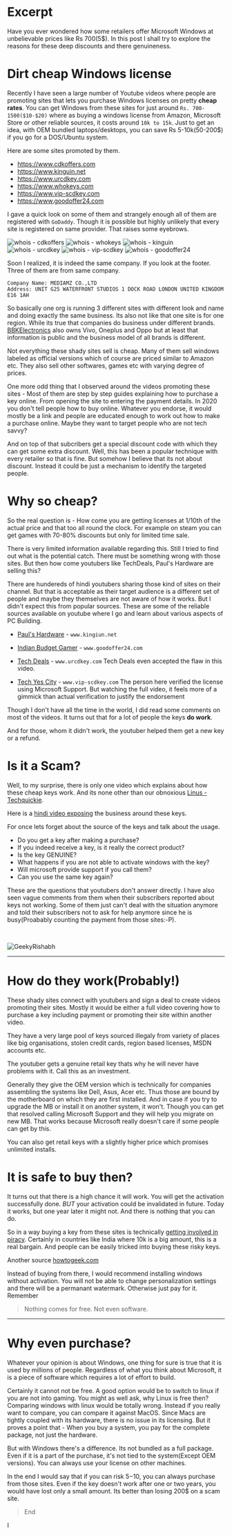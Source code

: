 # Excerpt
Have you ever wondered how some retailers offer Microsoft Windows at unbelievable prices like Rs 700(5$). In this post I shall try to explore the reasons for these deep discounts and there genuineness.

# Dirt cheap Windows license
Recently I have seen a large number of Youtube videos where people are promoting sites that lets you purchase Windows licenses on pretty **cheap rates**. You can get Windows from these sites for just around `Rs. 700-1500($10-$20)` where as buying a windows license from Amazon, Microsoft Store or other reliable sources, it costs around `10k to 15k`. Just to get an idea, with OEM bundled laptops/desktops, you can save Rs 5-10k(50-200$) if you go for a DOS/Ubuntu system.

Here are some sites promoted by them.

* https://www.cdkoffers.com
* https://www.kinguin.net
* https://www.urcdkey.com
* https://www.whokeys.com
* https://www.vip-scdkey.com
* https://www.goodoffer24.com

I gave a quick look on some of them and strangely enough all of them are registered with `GoDaddy`. Though it is possible but highly unlikely that every site is registered on same provider. That raises some eyebrows. 

![whois - cdkoffers](./images/cheap-windows-license/cdkoffers.com.png)
![whois - whokeys](./images/cheap-windows-license/whokeys.com.png)
![whois - kinguin](./images/cheap-windows-license/kinguin.net.png)
![whois - urcdkey](./images/cheap-windows-license/urcdkey.com.png)
![whois - vip-scdkey](./images/cheap-windows-license/vip-scdkey.com.png)
![whois - goodoffer24](./images/cheap-windows-license/goodoffer24.com.png)

Soon I realized, it is indeed the same company. If you look at the footer. Three of them are from same company. 

```
Company Name: MEDIAMZ CO.,LTD   
Address: UNIT G25 WATERFRONT STUDIOS 1 DOCK ROAD LONDON UNITED KINGDOM E16 1AH
```  

So basically one org is running 3 different sites with different look and name and doing exactly the same business. Its also not like that one site is for one region. While its true that companies do business under different brands. [BBKElectronics](https://en.wikipedia.org/wiki/BBK_Electronics) also owns Vivo, Oneplus and Oppo but at least that information is public and the business model of all brands is different.

Not everything these shady sites sell is cheap. Many of them sell windows labeled as official versions which of course are priced similar to Amazon etc. They also sell other softwares, games etc with varying degree of prices.

One more odd thing that I observed around the videos promoting these sites - Most of them are step by step guides explaining how to purchase a key online. From opening the site to entering the payment details. In 2020 you don't tell people how to buy online. Whatever you endorse, it would mostly be a link and people are educated enough to work out how to make a purchase online. Maybe they want to target people who are not tech savvy?

And on top of that subcribers get a special discount code with which they can get some extra discount. Well, this has been a popular technique with every retailer so that is fine. But somehow I believe that its not about discount. Instead it could be just a mechanism to identify the targeted people. 

# Why so cheap?
So the real question is - How come you are getting licenses at 1/10th of the actual price and that too all round the clock. For example on steam you can get games with 70-80% discounts but only for limited time sale.

There is very limited information available regarding this. Still I tried to find out what is the potential catch. There must be something wrong with those sites. But then how come youtubers like TechDeals, Paul's Hardware are selling this?

There are hundereds of hindi youtubers sharing those kind of sites on their channel. But that is acceptable as their target audience is a different set of people and maybe they themselves are not aware of how it works. But I didn't expect this from popular sources. These are some of the reliable sources available on youtube where I go and learn about various aspects of PC Building.

* [Paul's Hardware](https://www.youtube.com/watch?v=yXTqz3Fd28M&t=119s) - `www.kingiun.net`

* [Indian Budget Gamer](https://www.youtube.com/watch?v=Y1EIrRhnilc&t=98s) - `www.goodoffer24.com`

* [Tech Deals](https://youtu.be/vHS_3qi0kXg?t=325) - `www.urcdkey.com` Tech Deals even accepted the flaw in this video.

* [Tech Yes City](https://www.youtube.com/watch?v=bm3mLBJWBhc&t=77s) - `www.vip-scdkey.com` The person here verified the license using Microsoft Support. But watching the full video, it feels more of a gimmick than actual verification to justify the endorsement

Though I don't have all the time in the world, I did read some comments on most of the videos. It turns out that for a lot of people the keys **do work**. 

And for those, whom it didn't work, the youtuber helped them get a new key or
a refund.

# Is it a Scam?
Well, to my surprise, there is only one video which explains about how these cheap keys work. And its none other than our obnoxious [Linus - Techquickie](https://www.youtube.com/watch?v=vvwjq3Zi3wE&t=290s). 

Here is a [hindi video exposing](https://www.youtube.com/watch?v=j9wMDu_AF6U) the business around these keys. 

For once lets forget about the source of the keys and talk about the usage. 

* Do you get a key after making a purchase?
* If you indeed receive a key, is it really the correct product?
* Is the key GENUINE?
* What happens if you are not able to activate windows with the key?
* Will microsoft provide support if you call them?
* Can you use the same key again?

These are the questions that youtubers don't answer directly. I have also seen vague comments from them when their subscribers reported about keys not working. Some of them just can't deal with the situation anymore and told their subscribers not to ask for help anymore since he is busy(Proabably counting the payment from those sites:-P).

<br>

![GeekyRishabh](./images/cheap-windows-license/geeky-rishabh.PNG)

<hr>

# How do they work(Probably!)
These shady sites connect with youtubers and sign a deal to create videos promoting their sites. Mostly it would be either a full video covering how to purchase a key including payment or promoting their site within another video.

They have a very large pool of keys sourced illegaly from variety of places like big organisations, stolen credit cards, region based licenses, MSDN accounts etc. 

The youtuber gets a genuine retail key thats why he will never have problems with it. Call this as an investment.

Generally they give the OEM version which is technically for companies assembling the systems like Dell, Asus, Acer etc. Thus those are bound by the motherboard on which they are first installed. And in case if you try to upgrade the MB or install it on another system, it won't. Though you can get that resolved calling Microsoft Support and they will help you migrate on new MB. That works because Microsoft really doesn't care if some people can get by this.

You can also get retail keys with a slightly higher price which promises unlimited installs.

# It is safe to buy then?
It turns out that there is a high chance it will work. You will get the activation successfully done. *BUT* your activation could be invalidated in future. Today it works, but one year later it might not. And there is nothing that you can do.

So in a way buying a key from these sites is technically [getting involved in piracy](https://www.rswebsols.com/tutorials/software-tutorials/microsoft-product-key-scam-software-piracy). Certainly in countries like India where 10k is a big amount, this is a real bargain. And people can be easily tricked into buying these risky keys. 

Another source [howtogeek.com](https://www.howtogeek.com/392080/cheap-windows-10-keys-do-they-work/)


Instead of buying from there, I would recommend installing windows without activation. You will not be able to change personalization settings and there will be a permanant watermark. Otherwise just pay for it. Remember

> Nothing comes for free. Not even software.

<hr>

# Why even purchase?
Whatever your opinion is about Windows, one thing for sure is true that it is used by millions of people. Regardless of what you think about Microsoft, it is a piece of software which requires a lot of effort to build.

Certainly it cannot not be free. A good option would be to switch to linux if you are not into gaming. You might as well ask, why Linux is free then? Comparing windows with linux would be totally wrong. Instead if you really want to compare, you can compare it against MacOS. Since Macs are tightly coupled with its hardware, there is no issue in its licensing. But it proves a point that - When you buy a system, you pay for the complete package, not just the hardware.

But with Windows there's a difference. Its not bundled as a full package. Even if it is a part of the purchase, it's not tied to the system(Except OEM versions). You can always use your license on other machines.

In the end I would say that if you can risk $5-$10, you can always purchase from those sites. Even if the key doesn't work after one or two years, you would have lost only a small amount. Its better than losing 200$ on a scam site.

> End

I
